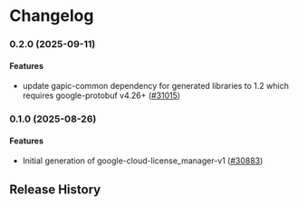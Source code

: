 # Changelog

### 0.2.0 (2025-09-11)

#### Features

* update gapic-common dependency for generated libraries to 1.2 which requires google-protobuf v4.26+ ([#31015](https://github.com/googleapis/google-cloud-ruby/issues/31015)) 

### 0.1.0 (2025-08-26)

#### Features

* Initial generation of google-cloud-license_manager-v1 ([#30883](https://github.com/googleapis/google-cloud-ruby/issues/30883)) 

## Release History
